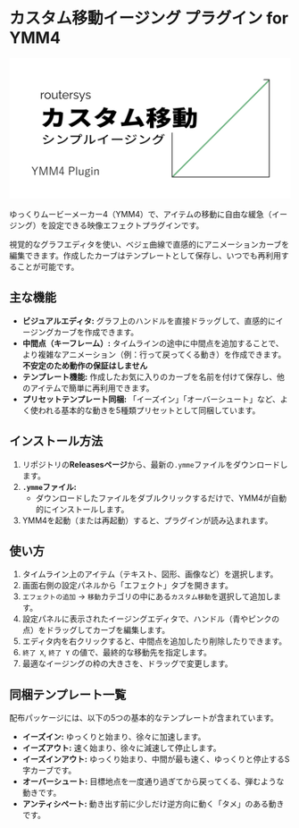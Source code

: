 # カスタム移動イージング プラグイン for YMM4

![image](https://github.com/routersys/YMM4-CustomEasing/blob/main/image.png)

ゆっくりムービーメーカー4（YMM4）で、アイテムの移動に自由な緩急（イージング）を設定できる映像エフェクトプラグインです。

視覚的なグラフエディタを使い、ベジェ曲線で直感的にアニメーションカーブを編集できます。作成したカーブはテンプレートとして保存し、いつでも再利用することが可能です。

## 主な機能

* **ビジュアルエディタ:** グラフ上のハンドルを直接ドラッグして、直感的にイージングカーブを作成できます。
* **中間点（キーフレーム）:** タイムラインの途中に中間点を追加することで、より複雑なアニメーション（例：行って戻ってくる動き）を作成できます。**不安定のため動作の保証はしません**
* **テンプレート機能:** 作成したお気に入りのカーブを名前を付けて保存し、他のアイテムで簡単に再利用できます。
* **プリセットテンプレート同梱:** 「イーズイン」「オーバーシュート」など、よく使われる基本的な動きを5種類プリセットとして同梱しています。

## インストール方法

1.  リポジトリの**Releasesページ**から、最新の`.ymme`ファイルをダウンロードします。
2.  **`.ymme`ファイル:**
    * ダウンロードしたファイルをダブルクリックするだけで、YMM4が自動的にインストールします。
3.  YMM4を起動（または再起動）すると、プラグインが読み込まれます。

## 使い方

1.  タイムライン上のアイテム（テキスト、図形、画像など）を選択します。
2.  画面右側の設定パネルから「エフェクト」タブを開きます。
3.  `エフェクトの追加` → `移動`カテゴリの中にある`カスタム移動`を選択して追加します。
4.  設定パネルに表示されたイージングエディタで、ハンドル（青やピンクの点）をドラッグしてカーブを編集します。
5.  エディタ内を右クリックすると、中間点を追加したり削除したりできます。
6.  `終了 X`, `終了 Y` の値で、最終的な移動先を指定します。
7.  最適なイージングの枠の大きさを、ドラッグで変更します。

## 同梱テンプレート一覧

配布パッケージには、以下の5つの基本的なテンプレートが含まれています。

* **イーズイン:** ゆっくりと始まり、徐々に加速します。
* **イーズアウト:** 速く始まり、徐々に減速して停止します。
* **イーズインアウト:** ゆっくり始まり、中間が最も速く、ゆっくりと停止するS字カーブです。
* **オーバーシュート:** 目標地点を一度通り過ぎてから戻ってくる、弾むような動きです。
* **アンティシペート:** 動き出す前に少しだけ逆方向に動く「タメ」のある動きです。

